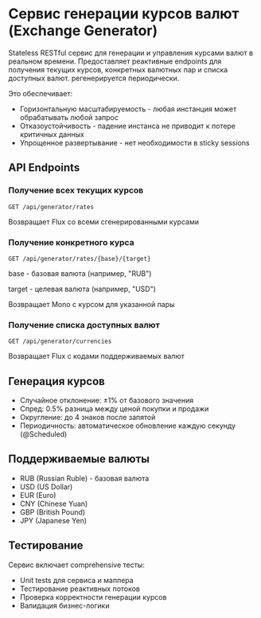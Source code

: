 # Сервис генерации курсов валют (Exchange Generator)

Stateless RESTful сервис для генерации и управления курсами валют в реальном времени. 
Предоставляет реактивные endpoints для получения текущих курсов, конкретных валютных пар и списка доступных валют.
регенерируется периодически. 

Это обеспечивает:

- Горизонтальную масштабируемость - любая инстанция может обрабатывать любой запрос
- Отказоустойчивость - падение инстанса не приводит к потере критичных данных
- Упрощенное развертывание - нет необходимости в sticky sessions

## API Endpoints

### Получение всех текущих курсов

`GET /api/generator/rates`

Возвращает Flux<ExchangeRateDto> со всеми сгенерированными курсами

### Получение конкретного курса

`GET /api/generator/rates/{base}/{target}`

base - базовая валюта (например, "RUB")

target - целевая валюта (например, "USD")

Возвращает Mono<ExchangeRateDto> с курсом для указанной пары

### Получение списка доступных валют

`GET /api/generator/currencies`

Возвращает Flux<String> с кодами поддерживаемых валют

## Генерация курсов

- Случайное отклонение: ±1% от базового значения
- Спред: 0.5% разница между ценой покупки и продажи
- Округление: до 4 знаков после запятой
- Периодичность: автоматическое обновление каждую секунду (@Scheduled)

## Поддерживаемые валюты

- RUB (Russian Ruble) - базовая валюта
- USD (US Dollar)
- EUR (Euro)
- CNY (Chinese Yuan)
- GBP (British Pound)
- JPY (Japanese Yen)

## Тестирование

Сервис включает comprehensive тесты:

- Unit tests для сервиса и маппера
- Тестирование реактивных потоков
- Проверка корректности генерации курсов
- Валидация бизнес-логики